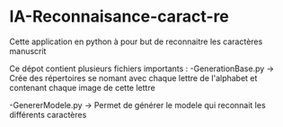 # IA-Reconnaisance-caract-re
Cette application en python à pour but de reconnaitre les caractères manuscrit

Ce dépot contient plusieurs fichiers importants :
-GenerationBase.py -> Crée des répertoires se nomant avec chaque lettre de l'alphabet et contenant chaque image de cette lettre 

-GenererModele.py -> Permet de générer le modele qui reconnait les différents caractères
